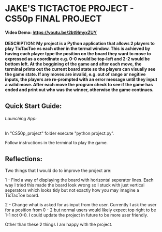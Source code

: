 # JAKE'S TICTACTOE PROJECT - CS50p FINAL PROJECT

#### Video Demo: https://youtu.be/2bt9lmyxZUY

#### DESCRIPTION: My project is a Python application that allows 2 players to play TicTacToe vs each other in the termal window. This is achieved by having each player type the position on the board they want to move to expressed as a coordinate e.g. 0-0 would be top-left and 2-2 would be bottom left. At the beggining of the game and after each move, the terminal prints out the current board state so the players can visually see the game state. If any moves are invalid, e.g. out of range or negitive inputs, the players are re-prompted with an error message until they input a valid move. After each move the program check to see if the game has ended and print out who was the winner, otherwise the game continues.

###### ######################################################################
## Quick Start Guide:

###### Launching App:
In "CS50p_project" folder execute "python project.py".

Follow instructions in the terminal to play the game.

###### ######################################################################

## Reflections:

Two things that I would do to improve the project are:

1 - Find a way of displaying the board with horizontal seperator lines. Each way I tried this made the board look wrong so I stuck with just vertical seperators which looks tidy but not exactly how you may imagine a TicTacToe board.

2 - Change what is asked for as input from the user. Currently I ask the user for a position from 0 - 2 but normal users would likely expect top right to be 1-1 not 0-0. I could update the project in future to be more user friendly.

Other than these 2 things I am happy with the project.